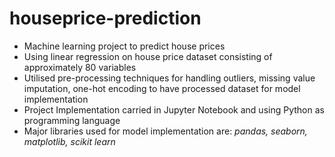 # houseprice-prediction
* Machine learning project to predict house prices
* Using linear regression on house price dataset consisting of approximately 80 variables
* Utilised pre-processing techniques for handling outliers, missing value imputation, one-hot encoding to have processed dataset for model implementation
* Project Implementation carried in Jupyter Notebook and using Python as programming language
* Major libraries used for model implementation are:
*pandas,
seaborn,
matplotlib,
scikit learn*
